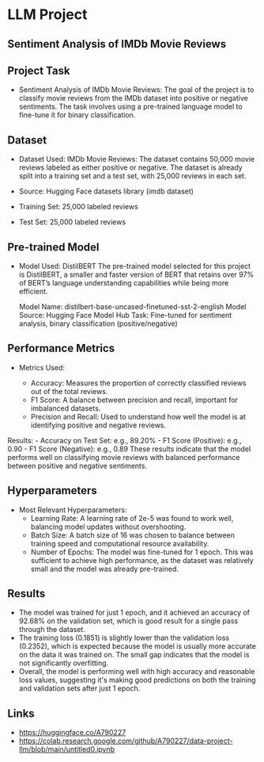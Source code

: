 # LLM Project
## Sentiment Analysis of IMDb Movie Reviews

## Project Task
- Sentiment Analysis of IMDb Movie Reviews:
    The goal of the project is to classify movie reviews from the IMDb dataset into positive or negative sentiments. The task involves using a pre-trained language model to fine-tune it for binary classification.

## Dataset
- Dataset Used: IMDb Movie Reviews:
The dataset contains 50,000 movie reviews labeled as either positive or negative. The dataset is already split into a training set and a test set, with 25,000 reviews in each set.

- Source: Hugging Face datasets library (imdb dataset)
- Training Set: 25,000 labeled reviews
- Test Set: 25,000 labeled reviews

## Pre-trained Model
- Model Used: DistilBERT
    The pre-trained model selected for this project is DistilBERT, a smaller and faster version of BERT that retains over 97% of BERT’s language understanding capabilities while being more efficient.

    Model Name: distilbert-base-uncased-finetuned-sst-2-english
    Model Source: Hugging Face Model Hub
    Task: Fine-tuned for sentiment analysis, binary classification (positive/negative)
## Performance Metrics
- Metrics Used:

    - Accuracy: Measures the proportion of correctly classified reviews out of the total reviews.
    - F1 Score: A balance between precision and recall, important for imbalanced datasets.
    - Precision and Recall: Used to understand how well the model is at identifying positive and negative reviews.

Results:
    - Accuracy on Test Set: e.g., 89.20%
    - F1 Score (Positive): e.g., 0.90
    - F1 Score (Negative): e.g., 0.89
These results indicate that the model performs well on classifying movie reviews with balanced performance between positive and negative sentiments.
## Hyperparameters
- Most Relevant Hyperparameters:
    - Learning Rate: A learning rate of 2e-5 was found to work well, balancing model updates without overshooting.
    - Batch Size: A batch size of 16 was chosen to balance between training speed and computational resource availability.
    - Number of Epochs: The model was fine-tuned for 1 epoch. This was sufficient to achieve high performance, as the dataset was relatively small and the model was already pre-trained.
    

## Results 
- The model was trained for just 1 epoch, and it achieved an accuracy of 92.68% on the validation set, which is good result for a single pass through the dataset.
- The training loss (0.1851) is slightly lower than the validation loss (0.2352), which is expected because the model is usually more accurate on the data it was trained on. The small gap indicates that the model is not significantly overfitting.
- Overall, the model is performing well with high accuracy and reasonable loss values, suggesting it's making good predictions on both the training and validation sets after just 1 epoch.

## Links 
- https://huggingface.co/A790227
- https://colab.research.google.com/github/A790227/data-project-llm/blob/main/untitled0.ipynb


